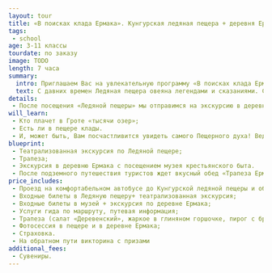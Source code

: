 ```yaml
---
layout: tour
title: «В поисках клада Ермака». Кунгурская ледяная пещера + деревня Ермака
tags:
 - school
age: 3-11 классы
tourdate: по заказу
image: TODO
length: 7 часа
summary:
  intro: Приглашаем Вас на увлекательную программу «В поисках клада Ермака».
  text: С давних времен Ледяная пещера овеяна легендами и сказаниями. Существовал ли знаменитый клад Ермака? Где он спрятан? Мы испытаем свою удачу и поищем клад Ермака в пещерных гротах. Вы узнаете о народных поверьях в поисках кладов, об истории похода Ермака по Сылвенской земле, о кунгурских сказах в интересной игровой форме с элементами лазерного шоу.  Пройдемся мы и по малоизвестным гротам. Вы увидите подземное зеркало и затонувшую Атлантиду. Маршрут проходит через 14 гротов, протяженностью 1300 метров.
details:
 - После посещения «Ледяной пещеры» мы отправимся на экскурсию в деревню Ермака. Мы увидим струги Ермаковы, музей крестьянского быта времен Ермака, часовню Николая Чудотворца и много других исторических объектов.
will_learn:
 - Кто плачет в Гроте «тысячи озер»;
 - Есть ли в пещере клады.
 - И, может быть, Вам посчастливится увидеть самого Пещерного духа! Ведь и сказки и легенды порой оживают!
blueprint:
 - Театрализованная экскурсия по Ледяной пещере;
 - Трапеза;
 - Экскурсия в деревню Ермака с посещением музея крестьянского быта.
 - После подземного путешествия туристов ждет вкусный обед «Трапеза Ермака» в кафе гостиницы «Сталагмит».
price_includes:
 - Проезд на комфортабельном автобусе до Кунгурской ледяной пещеры и обратно;
 - Входные билеты в Ледяную пещеру+ театрализованная экскурсия;
 - Входные билеты в музей + экскурсия по деревне Ермака;
 - Услуги гида по маршруту, путевая информация;
 - Трапеза (салат «Деревенский», жаркое в глиняном горшочке, пирог с брусникой, чай);
 - Фотосессия в пещере и в деревне Ермака;
 - Страховка.
 - На обратном пути викторина с призами
additional_fees:
 - Сувениры.
---
```

